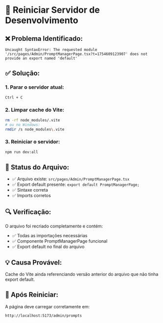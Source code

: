 # 🔄 Reiniciar Servidor de Desenvolvimento

## ❌ Problema Identificado:
```
Uncaught SyntaxError: The requested module '/src/pages/Admin/PromptManagerPage.tsx?t=1754609123907' does not provide an export named 'default'
```

## ✅ Solução:

### 1. **Parar o servidor atual:**
```bash
Ctrl + C
```

### 2. **Limpar cache do Vite:**
```bash
rm -rf node_modules/.vite
# ou no Windows:
rmdir /s node_modules\.vite
```

### 3. **Reiniciar o servidor:**
```bash
npm run dev:all
```

## 🎯 **Status do Arquivo:**
- ✅ Arquivo existe: `src/pages/Admin/PromptManagerPage.tsx`
- ✅ Export default presente: `export default PromptManagerPage;`
- ✅ Sintaxe correta
- ✅ Imports corretos

## 🔍 **Verificação:**
O arquivo foi recriado completamente e contém:
- ✅ Todas as importações necessárias
- ✅ Componente PromptManagerPage funcional
- ✅ Export default no final do arquivo

## 💡 **Causa Provável:**
Cache do Vite ainda referenciando versão anterior do arquivo que não tinha export default.

## 🚀 **Após Reiniciar:**
A página deve carregar corretamente em:
```
http://localhost:5173/admin/prompts
```